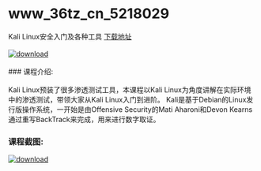 # www_36tz_cn_5218029
Kali Linux安全入门及各种工具
[下载地址](http://www.36tz.cn/article/5218029 "下载地址")
<br/></br>[![download](http://36tz.cn/muke_img/2021_01_1-123-300x153.png "下载地址")](http://www.36tz.cn/article/5218029 "下载地址")
<br/></br>### 课程介绍:<br/></br>Kali Linux预装了很多渗透测试工具，本课程以Kali Linux为角度讲解在实际环境中的渗透测试，带领大家从Kali Linux入门到进阶。
Kali是基于Debian的Linux发行版操作系统，一开始是由Offensive Security的Mati Aharoni和Devon Kearns通过重写BackTrack来完成，用来进行数字取证。

### 课程截图:
[![download](http://36tz.cn/muke_img/2021_01_2-141.png "下载地址")](http://www.36tz.cn/article/5218029 "下载地址")
